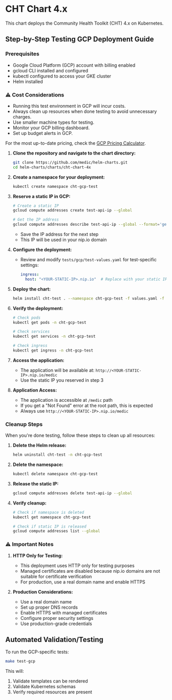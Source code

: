 # CHT Chart 4.x

This chart deploys the Community Health Toolkit (CHT) 4.x on Kubernetes.

## Step-by-Step Testing GCP Deployment Guide

### Prerequisites
- Google Cloud Platform (GCP) account with billing enabled
- gcloud CLI installed and configured
- kubectl configured to access your GKE cluster
- Helm installed

### ⚠️ Cost Considerations

- Running this test environment in GCP will incur costs.
- Always clean up resources when done testing to avoid unnecessary charges.
- Use smaller machine types for testing.
- Monitor your GCP billing dashboard.
- Set up budget alerts in GCP.

For the most up-to-date pricing, check the [GCP Pricing Calculator](https://cloud.google.com/products/calculator).

1. **Clone the repository and navigate to the chart directory:**
   ```bash
   git clone https://github.com/medic/helm-charts.git
   cd helm-charts/charts/cht-chart-4x
   ```

2. **Create a namespace for your deployment:**
   ```bash
   kubectl create namespace cht-gcp-test
   ```

3. **Reserve a static IP in GCP:**
   ```bash
   # Create a static IP
   gcloud compute addresses create test-api-ip --global

   # Get the IP address
   gcloud compute addresses describe test-api-ip --global --format='get(address)'
   ```
   - Save the IP address for the next step
   - This IP will be used in your nip.io domain

4. **Configure the deployment:**
   - Review and modify `tests/gcp/test-values.yaml` for test-specific settings:
     ```yaml
     ingress:
       host: "<YOUR-STATIC-IP>.nip.io"  # Replace with your static IP
     ```

5. **Deploy the chart:**
   ```bash
   helm install cht-test . --namespace cht-gcp-test -f values.yaml -f values-gcp.yaml -f tests/gcp/test-values.yaml
   ```

6. **Verify the deployment:**
   ```bash
   # Check pods
   kubectl get pods -n cht-gcp-test

   # Check services
   kubectl get services -n cht-gcp-test

   # Check ingress
   kubectl get ingress -n cht-gcp-test
   ```

7. **Access the application:**
   - The application will be available at: `http://<YOUR-STATIC-IP>.nip.io/medic`
   - Use the static IP you reserved in step 3

8. **Application Access:**
   - The application is accessible at `/medic` path
   - If you get a "Not Found" error at the root path, this is expected
   - Always use `http://<YOUR-STATIC-IP>.nip.io/medic`

### Cleanup Steps

When you're done testing, follow these steps to clean up all resources:

1. **Delete the Helm release:**
   ```bash
   helm uninstall cht-test -n cht-gcp-test
   ```

2. **Delete the namespace:**
   ```bash
   kubectl delete namespace cht-gcp-test
   ```

3. **Release the static IP:**
   ```bash
   gcloud compute addresses delete test-api-ip --global
   ```

4. **Verify cleanup:**
   ```bash
   # Check if namespace is deleted
   kubectl get namespace cht-gcp-test

   # Check if static IP is released
   gcloud compute addresses list --global
   ```

### ⚠️ Important Notes

1. **HTTP Only for Testing:**
   - This deployment uses HTTP only for testing purposes
   - Managed certificates are disabled because nip.io domains are not suitable for certificate verification
   - For production, use a real domain name and enable HTTPS

2. **Production Considerations:**
   - Use a real domain name
   - Set up proper DNS records
   - Enable HTTPS with managed certificates
   - Configure proper security settings
   - Use production-grade credentials

## Automated Validation/Testing

To run the GCP-specific tests:

```bash
make test-gcp
```

This will:
1. Validate templates can be rendered
2. Validate Kubernetes schemas
3. Verify required resources are present
